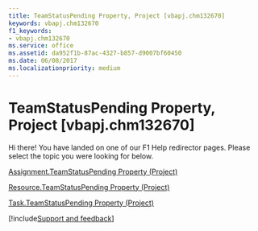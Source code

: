 ```yaml
---
title: TeamStatusPending Property, Project [vbapj.chm132670]
keywords: vbapj.chm132670
f1_keywords:
- vbapj.chm132670
ms.service: office
ms.assetid: da952f1b-87ac-4327-b857-d9007bf60450
ms.date: 06/08/2017
ms.localizationpriority: medium
---
```



# TeamStatusPending Property, Project [vbapj.chm132670]

Hi there! You have landed on one of our F1 Help redirector pages. Please select the topic you were looking for below.

[Assignment.TeamStatusPending Property (Project)](https://msdn.microsoft.com/library/8e403925-225e-a1e9-121c-6f9353578150%28Office.15%29.aspx)

[Resource.TeamStatusPending Property (Project)](https://msdn.microsoft.com/library/2e85130d-fd12-a3dc-64ef-6c0a16107173%28Office.15%29.aspx)

[Task.TeamStatusPending Property (Project)](https://msdn.microsoft.com/library/4c20c56d-d782-5364-0ac8-e19b93f6a887%28Office.15%29.aspx)

[!include[Support and feedback](~/includes/feedback-boilerplate.md)]
